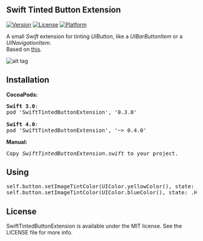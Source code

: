 ## Swift Tinted Button Extension

[![Version](https://img.shields.io/cocoapods/v/SwiftTintedButtonExtension.svg?style=flat)](http://cocoadocs.org/docsets/SwiftTintedButtonExtension)
[![License](https://img.shields.io/cocoapods/l/SwiftTintedButtonExtension.svg?style=flat)](http://cocoadocs.org/docsets/SwiftTintedButtonExtension)
[![Platform](https://img.shields.io/cocoapods/p/SwiftTintedButtonExtension.svg?style=flat)](http://cocoadocs.org/docsets/SwiftTintedButtonExtension)

A small <i>Swift</i> extension for tinting <i>UIButton</i>, like a <i>UIBarButtonItem</i> or a <i>UINavigationItem</i>.<br>
Based on <a href="https://github.com/filipstefansson/UITintedButton">this</a>.

![alt tag](https://raw.github.com/maximbilan/SwiftTintedButtonExtension/master/img/4.png)

## Installation
<b>CocoaPods:</b>
<pre>
<b>Swift 3.0</b>:
pod 'SwiftTintedButtonExtension', '0.3.0'

<b>Swift 4.0</b>:
pod 'SwiftTintedButtonExtension', '~> 0.4.0'
</pre>
<b>Manual:</b></br>
<pre>
Copy <i>SwiftTintedButtonExtension.swift</i> to your project.
</pre>

## Using
<pre>
self.button.setImageTintColor(UIColor.yellowColor(), state: .Normal)
self.button.setImageTintColor(UIColor.blueColor(), state: .Highlighted)
</pre>

## License

SwiftTintedButtonExtension is available under the MIT license. See the LICENSE file for more info.
